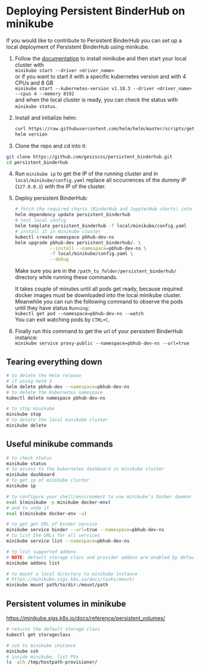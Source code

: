# Deploying Persistent BinderHub on minikube

If you would like to contribute to Persistent BinderHub you can set up a local
deployment of Persistent BinderHub using minikube.

1. Follow the [documentation](https://kubernetes.io/docs/tasks/tools/install-minikube/) to install minikube
   and then start your local cluster with  
   `minikube start --driver <driver_name>`  
   or if you want to start it with a specific kubernetes version and with 4 CPUs and 8 GB  
   `minikube start --kubernetes-version v1.18.3 --driver <driver_name> --cpus 4 --memory 8192`  
   and when the local cluster is ready, you can check the status with
   `minikube status`.

2. Install and initialize helm:

   ```bash
   curl https://raw.githubusercontent.com/helm/helm/master/scripts/get-helm-3 | bash
   helm version
   ```

3. Clone the repo and cd into it:

```bash
git clone https://github.com/gesiscss/persistent_binderhub.git
cd persistent_binderhub
```

4. Run `minikube ip` to get the IP of the running cluster and
   in `local/minikube/config.yaml` replace all occurrences of the dummy IP (`127.0.0.1`) with the IP of the cluster.

5. Deploy persistent BinderHub:

   ```bash
   # fetch the required charts (BinderHub and JupyterHub charts) into charts folder
   helm dependency update persistent_binderhub
   # test local config
   helm template persistent_binderhub -f local/minikube/config.yaml
   # install it in minikube cluster
   kubectl create namespace pbhub-dev-ns
   helm upgrade pbhub-dev persistent_binderhub/. \
                --install --namespace=pbhub-dev-ns \
                -f local/minikube/config.yaml \
                --debug
   ```

   Make sure you are in the `/path_to_folder/persistent_binderhub/` directory while running these commands.

   It takes couple of minutes until all pods get ready,
   because required docker images must be downloaded into the local minikube cluster.
   Meanwhile you can run the following command to observe the pods until they have status `Running`:  
   `kubectl get pod --namespace=pbhub-dev-ns --watch`  
   You can exit watching pods by `CTRL+C`.

6. Finally run this command to get the url of your persistent BinderHub instance:  
   `minikube service proxy-public --namespace=pbhub-dev-ns --url=true`

## Tearing everything down

```bash
# to delete the Helm release
# if using helm 3
helm delete pbhub-dev --namespace=pbhub-dev-ns
# to delete the Kubernetes namespace
kubectl delete namespace pbhub-dev-ns

# to stop minikube
minikube stop
# to delete the local minikube cluster
minikube delete
```

## Useful minikube commands

```bash
# to check status
minikube status
# to access to the kubernetes dashboard in minikube cluster
minikube dashboard
# to get ip of minikube cluster
minikube ip

# to configure your shell/environment to use minikube’s Docker daemon
eval $(minikube -p minikube docker-env)
# and to undo it
eval $(minikube docker-env -u)

# to get get URL of binder service
minikube service binder --url=true --namespace=pbhub-dev-ns
# to list the URLs for all services
minikube service list --namespace=pbhub-dev-ns

# to list supported addons
# NOTE: default storage class and provider addons are enabled by default
minikube addons list

# to mount a local directory to minikube instance
# https://minikube.sigs.k8s.io/docs/tasks/mount/
minikube mount path/to/dir:/mount/path
```

## Persistent volumes in minikube

https://minikube.sigs.k8s.io/docs/reference/persistent_volumes/

```bash
# returns the default storage class
kubectl get storageclass

# ssh to minikube instance
minikube ssh
# inside minikube, list PVs
ls -alh /tmp/hostpath-provisioner/
```
